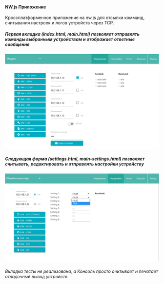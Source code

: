 #### NW.js Приложение
Кроссплатформенное приложение на nw.js для отсылки комманд, считывания настроек и логов устройств через TCP.
##### Первая вкладка (index.html, main.html) позволяет отправлять команды выбранным устройствам и отображает ответные сообщения
![alt text](https://github.com/Electronshik/nwjs/blob/master/Screen_1.png?raw=true)
##### Следующая форма (settings.html, main-settings.html) позволяет считывать, редактировать и отправлять настройки устройству
![alt text](https://github.com/Electronshik/nwjs/blob/master/Screen_2.png?raw=true)
###### Вкладка тесты не реализована, а Консоль просто считывает и печатает отладочный вывод устройств
